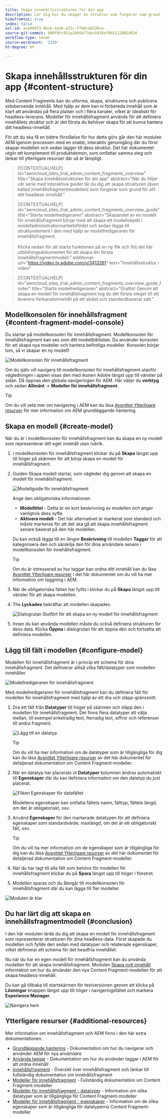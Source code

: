 ```yaml
---
title: Skapa innehållsstrukturen för din app
description: Lär dig hur du skapar en struktur som fungerar som grund för allt ditt headless-innehåll med AEM Content Fragment-modeller.
hidefromtoc: true
index: false
exl-id: ace9b9f3-8bc6-4a36-a51c-ff60cdd339ce
source-git-commit: 900f9fc951a2b95b77abc5835ef9651128824826
workflow-type: tm+mt
source-wordcount: '1129'
ht-degree: 0%

---
```


# Skapa innehållsstrukturen för din app {#content-structure}

Med Content Fragments kan du utforma, skapa, strukturera och publicera sidoberoende innehåll. Med hjälp av dem kan ni förbereda innehåll som är klart att användas på flera platser och i flera kanaler, vilket är idealiskt för headless-leverans. Modeller för innehållsfragment används för att definiera innehållets struktur och är det första du behöver skapa för att kunna hantera ditt headless-innehåll.

För att du ska få en bättre förståelse för hur detta görs går den här modulen AEM igenom processen med en snabb, interaktiv genomgång där du först skapar modellen och sedan lägger till dess struktur. Det här dokumentet utgör ett komplement till produktdemon, som omfattar samma steg och länkar till ytterligare resurser där så är lämpligt.

>[!CONTEXTUALHELP]
>id="aemcloud_sites_trial_admin_content_fragments_overview"
>title="Skapa innehållsstrukturen för din app"
>abstract="När du följer vår serie med interaktiva guider lär du dig att skapa strukturen (även kallad innehållsfragmentmodellen) som fungerar som grund för allt ditt headless-innehåll."

>[!CONTEXTUALHELP]
>id="aemcloud_sites_trial_admin_content_fragments_overview_guide"
>title="Starta modellredigeraren"
>abstract="Skapandet av en modell för innehållsfragment börjar med att skapa ett modellobjekt i modelladministrationsarbetsflödet och sedan lägga till strukturelement i den med hjälp av modellredigeraren för innehållsfragment.<br><br>Klicka nedan för att starta funktionen på en ny flik och följ det här utbildningsdokumentet för att skapa din första innehållsfragmentmodell."
>additional-url="https://video.tv.adobe.com/v/3413261" text="Innehållsstruktur i video"

>[!CONTEXTUALHELP]
>id="aemcloud_sites_trial_admin_content_fragments_overview_guide_footer"
>title="Starta modellredigeraren"
>abstract="Grattis! Genom att skapa en modell för innehållsfragment tog du det första steget till att leverera flerkanalsinnehåll på ett skalat och standardbaserat sätt."

## Modellkonsolen för innehållsfragment {#content-fragment-model-console}

Du startar på modellkonsolen för innehållsfragment. Modellkonsolen för innehållsfragment kan ses som ditt modellbibliotek. Du använder konsolen för att skapa nya modeller och hantera befintliga modeller. Konsolen börjar tom, så vi skapar en ny modell!

![Modellkonsolen för innehållsfragment](assets/content-structure/content-fragment-model-console.png)

Om du själv vill navigera till modellkonsolen för innehållsfragment utanför vägledningen i appen visas den med ikonen Adobe längst upp till vänster på sidan. Då öppnas den globala navigeringen för AEM. Här väljer du **verktyg** och sedan **Allmänt** -> **Modeller för innehållsfragment**.

>[!TIP]
>
>Om du vill veta mer om navigering i AEM kan du läsa [Avsnittet Ytterligare resurser](#additional-resources) för mer information om AEM grundläggande hantering.

## Skapa en modell {#create-model}

När du är i modellkonsolen för innehållsfragment kan du skapa en ny modell som representerar ditt eget innehåll utan rubrik.

1. I modellkonsolen för innehållsfragment klickar du på **Skapa** längst upp till höger på skärmen för att börja skapa en modell för innehållsfragment.

1. Guiden Skapa modell startar, som vägleder dig genom att skapa en modell för innehållsfragment.

   ![Modellguide för innehållsfragment](assets/content-structure/model-wizard.png)

   Ange den obligatoriska informationen.

   * **Modelltitel** - Detta är en kort beskrivning av modellen och anger vanligtvis dess syfte.
   * **Aktivera modell** - Det här alternativet är markerat som standard och måste markeras för att det ska gå att skapa innehållsfragment senare baserat på den här modellen.

   Du kan också lägga till en längre **Beskrivning** till modellen **Taggar** för att kategorisera den och särskilja den för dina användare senare i modellkonsolen för innehållsfragment.

   >[!TIP]
   >
   >Om du är intresserad av hur taggar kan ordna ditt innehåll kan du läsa [Avsnittet Ytterligare resurser](#additional-resources) i det här dokumentet om du vill ha mer information om taggning i AEM.

1. När de obligatoriska fälten har fyllts i klickar du på **Skapa** längst upp till vänster för att skapa modellen.

1. The **Lyckades** bekräftar att modellen skapades.

   ![Dialogrutan Slutfört för att skapa en ny modell för innehållsfragment](assets/content-structure/success.png)

1. Innan du kan använda modellen måste du också definiera strukturen för dess data. Klicka **Öppna** i dialogrutan för att öppna den och fortsätta att definiera modellen.

## Lägg till fält i modellen {#configure-model}

Modellen för innehållsfragment är i princip ett schema för dina innehållsfragment. Det definierar alltså vilka fält/datatyper som modellen innehåller.

![Modellredigeraren för innehållsfragment](assets/content-structure/model-editor.png)

Med modellredigeraren för innehållsfragment kan du definiera fält för modellen för innehållsfragment med hjälp av ett dra och släpp-gränssnitt.

1. Dra ett fält från **Datatyper** till höger på skärmen och släpp den i modellen för innehållsfragment. Det finns flera datatyper att välja mellan, till exempel enkelradig text, flerradig text, siffror och referenser till andra fragment.

   ![Lägg till en datatyp](assets/content-structure/drop-fields.png)

   >[!TIP]
   >
   >Om du vill ha mer information om de datatyper som är tillgängliga för dig kan du läsa [Avsnittet Ytterligare resurser](#additional-resources) av det här dokumentet för detaljerad dokumentation om Content Fragment-modeller.

1. När en datatyp har placerats ut **Datatyper** kolumnen ändras automatiskt till **Egenskaper** där du kan definiera information om den datatyp du just placerat.

   ![Fliken Egenskaper för datafältet](assets/content-structure/data-type-properties.png)

   Modellens egenskaper kan omfatta fältets namn, fälttyp, fältets längd, om det är obligatoriskt, osv.

1. Använd **Egenskaper** för den markerade datatypen för att definiera egenskaper som standardvärde, maxlängd, om det är ett obligatoriskt fält, osv.

   >[!TIP]
   >
   >Om du vill ha mer information om de egenskaper som är tillgängliga för dig kan du läsa [Avsnittet Ytterligare resurser](#additional-resources) av det här dokumentet för detaljerad dokumentation om Content Fragment-modeller.

1. När du har lagt till alla fält som behövs för modellen för innehållsfragment klickar du på **Spara** längst upp till höger i fönstret.

1. Modellen sparas och du återgår till modellkonsolen för innehållsfragment där du kan lägga till fler modeller.

![Modulen är klar](assets/content-structure/content-fragment-model-console-populated.png)

## Du har lärt dig att skapa en innehållsfragmentmodell {#conclusion}

I den här modulen lärde du dig att skapa en modell för innehållsfragment som representerar strukturen för dina headless-data. Först skapade du modellen och fyllde den sedan med datatyper och relaterade egenskaper, vilket definierar ett schema för det headfria innehållet.

Nu när du har en egen modell för innehållsfragment kan du använda modellen för att skapa innehållsfragment. Modulen [Skapa nytt innehåll](create-content.md) information om hur du använder den nya Content Fragment-modellen för att skapa headless-innehåll.

Du kan gå tillbaka till startskärmen för testversionen genom att klicka på **Lösningar** knappen längst upp till höger i navigeringsfältet och markera **Experience Manager**.

![Navigera hem](assets/content-structure/home.png)

## Ytterligare resurser {#additional-resources}

Mer information om innehållsfragment och AEM finns i den här extra dokumentationen.

* [Grundläggande hantering](/help/sites-cloud/authoring/getting-started/basic-handling.md) - Dokumentation om hur du navigerar och använder AEM för nya användare
* [Använda taggar](/help/sites-cloud/authoring/features/tags.md) - Dokumentation om hur du använder taggar i AEM för att ordna innehåll
* [Innehållsfragment](/help/assets/content-fragments/content-fragments.md) - Översikt över innehållsfragment och länkar till fullständig dokumentation om innehållsfragment
* [Modeller för innehållsfragment](/help/assets/content-fragments/content-fragments-models.md) - Fullständig dokumentation om Content Fragment-modeller
* [Modeller för innehållsfragment - datatyper](/help/assets/content-fragments/content-fragments-models.md#data-types) - Information om olika datatyper som är tillgängliga för Content Fragment-modeller
* [Modeller för innehållsfragment - egenskaper](/help/assets/content-fragments/content-fragments-models.md#data-types) - Information om de olika egenskaper som är tillgängliga för datatyperna Content Fragment-modeller

